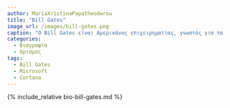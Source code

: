 ```yaml
---
author: MariaXristinaPapatheodwrou
title: "Bill Gates"
image_url: /images/bill-gates.png
caption: "Ο Bill Gates είναι Αμερικάνος επιχειρηματίας, γνωστός για τα έργα του στην Microsoft."
categories:
  - Βιογραφία 
  - Ορισμός 
tags:
  - Bill Gates 
  - Microsoft 
  - Cortana
---
```


{% include_relative bio-bill-gates.md %}
